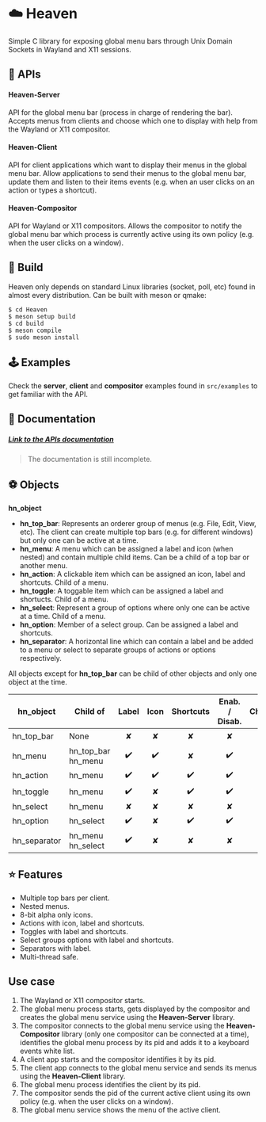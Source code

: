 # ☁️ Heaven

Simple C library for exposing global menu bars through Unix Domain Sockets in Wayland and X11 sessions.

## 🧩 APIs

#### Heaven-Server

API for the global menu bar (process in charge of rendering the bar). Accepts menus from clients and choose which one to display with help from the Wayland or X11 compositor.

#### Heaven-Client

API for client applications which want to display their menus in the global menu bar. Allow applications to send their menus to the global menu bar, update them and listen to their items events (e.g. when an user clicks on an action or types a shortcut).

#### Heaven-Compositor

API for Wayland or X11 compositors. Allows the compositor to notify the global menu bar which process is currently active using its own policy (e.g. when the user clicks on a window).

## 🔨 Build

Heaven only depends on standard Linux libraries (socket, poll, etc) found in almost every distribution. Can be built with meson or qmake:

```
$ cd Heaven
$ meson setup build
$ cd build
$ meson compile
$ sudo meson install
```

## 🕹️ Examples

Check the **server**, **client** and **compositor** examples found in `src/examples` to get familiar with the API.

## 📖 Documentation
##### [Link to the APIs documentation](https://ehopperdietzel.github.io/Heaven/ "Link to the API documentation")

> The documentation is still incomplete.

## ⚽ Objects

**hn_object**
* **hn_top_bar**: Represents an orderer group of menus (e.g. File, Edit, View, etc). The client can create multiple top bars (e.g. for different windows) but only one can be active at a time.
* **hn_menu**: A menu which can be assigned a label and icon (when nested) and contain multiple child items. Can be a child of a top bar or another menu.
* **hn_action**: A clickable item which can be assigned an icon, label and shortcuts. Child of a menu.
* **hn_toggle**: A toggable item which can be assigned a label and shortucts. Child of a menu.
* **hn_select**: Represent a group of options where only one can be active at a time. Child of a menu.
* **hn_option**: Member of a select group. Can be assigned a label and shortcuts.
* **hn_separator**: A horizontal line which can contain a label and be added to a menu or select to separate groups of actions or options respectively.

All objects except for **hn_top_bar** can be child of other objects and only one object at the time.

|  hn_object | Child of  |  Label |  Icon | Shortcuts  |  Enab. / Disab.| Checked | Active
| ------------ | ------------ | ------------ | ------------ | ------------ | ------------ | ------------ | ------------ |
|  hn_top_bar | None  |  <center>✘</center> | <center>✘</center>   |  <center>✘</center>     |  <center>✘</center> | <center>✘</center> | <center>✔️</center> |
|  hn_menu |   hn_top_bar <br> hn_menu | <center>✔️</center>  | <center>✔️</center>  |   <center>✘</center>   |  <center>✔️</center>  | <center>✘</center>   | <center>✘</center>   | 
|  hn_action | hn_menu  | <center>✔️</center>  |  <center>✔️</center> | <center>✔️</center>   |  <center>✔️</center>  |<center>✘</center>   | <center>✘</center>   | 
|  hn_toggle |  hn_menu |  <center>✔️</center> | <center>✘</center>   |  <center>✔️</center>  |  <center>✔️</center>  |<center>✔️</center>  |<center>✘</center>   | 
|  hn_select| hn_menu  | <center>✘</center>  | <center>✘</center>   |  <center>✘</center>  |  <center>✘</center>  | <center>✘</center>  | <center>✘</center>  |
|  hn_option | hn_select  | <center>✔️</center>  | <center>✘</center>   |  <center>✔️</center>  |  <center>✔️</center>  |  <center>✘</center>   |  <center>✔️</center>  | 
|  hn_separator | hn_menu <br> hn_select |  <center>✔️</center> | <center>✘</center>   |  <center>✘</center>    | <center>✘</center>  | <center>✘</center>  | <center>✘</center>  |


## ⭐ Features

* Multiple top bars per client.
* Nested menus.
* 8-bit alpha only icons.
* Actions with icon, label and shortcuts.
* Toggles with label and shortcuts.
* Select groups options with label and shortcuts.
* Separators with label.
* Multi-thread safe.

## Use case

1. The Wayland or X11 compositor starts.
2. The global menu process starts, gets displayed by the compositor and creates the global menu service using the **Heaven-Server** library.
3. The compositor connects to the global menu service using the **Heaven-Compositor** library (only one compositor can be connected at a time), identifies the global menu process by its pid and adds it to a keyboard events white list.
4. A client app starts and the compositor identifies it by its pid.
5. The client app connects to the global menu service and sends its menus using the **Heaven-Client**  library.
6. The global menu process identifies the client by its pid.
7. The compositor sends the pid of the current active client using its own policy (e.g. when the user clicks on a window). 
8. The global menu service shows the menu of the active client.


